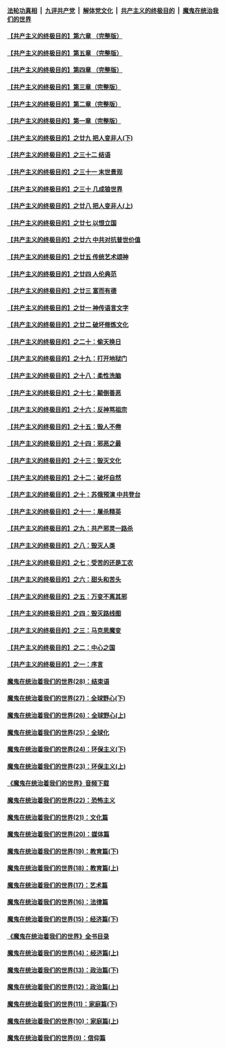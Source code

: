 ####  [法轮功真相](../../../../basic/blob/master/README.md?t=05200502) &nbsp;|&nbsp; [九评共产党](../../../../9ping.md/blob/master/README.md?t=05200502) &nbsp;|&nbsp; [解体党文化](../../../../jtdwh.md/blob/master/README.md?t=05200502)  &nbsp;|&nbsp; [共产主义的终极目的](../../../../gczydzjmd.md/blob/master/README.md?t=05200502) &nbsp;|&nbsp; [魔鬼在统治我们的世界](../../../../mgztzwmdsj.md/blob/master/README.md?t=05200502) 

#### [【共产主义的终极目的】第六章 （完整版）](../pages/nsc422/n11428913.md?t=05200502) 

#### [【共产主义的终极目的】第五章 （完整版）](../pages/nsc422/n11428912.md?t=05200502) 

#### [【共产主义的终极目的】第四章 （完整版）](../pages/nsc422/n11428907.md?t=05200502) 

#### [【共产主义的终极目的】第三章（完整版）](../pages/nsc422/n11428848.md?t=05200502) 

#### [【共产主义的终极目的】第二章（完整版）](../pages/nsc422/n11428831.md?t=05200502) 

#### [【共产主义的终极目的】第一章（完整版）](../pages/nsc422/n11417651.md?t=05200502) 

#### [【共产主义的终极目的】之廿九 把人变非人(下)](../pages/nsc422/n11344140.md?t=05200502) 

#### [【共产主义的终极目的】之三十二 结语](../pages/nsc422/n11360535.md?t=05200502) 

#### [【共产主义的终极目的】之三十一 末世景观](../pages/nsc422/n11351129.md?t=05200502) 

#### [【共产主义的终极目的】之三十 几成狼世界](../pages/nsc422/n11348280.md?t=05200502) 

#### [【共产主义的终极目的】之廿八 把人变非人(上)](../pages/nsc422/n11340492.md?t=05200502) 

#### [【共产主义的终极目的】之廿七 以恨立国](../pages/nsc422/n11336944.md?t=05200502) 

#### [【共产主义的终极目的】之廿六 中共对抗普世价值](../pages/nsc422/n11324785.md?t=05200502) 

#### [【共产主义的终极目的】之廿五 传统艺术颂神](../pages/nsc422/n11296396.md?t=05200502) 

#### [【共产主义的终极目的】之廿四 人伦典范](../pages/nsc422/n11296397.md?t=05200502) 

#### [【共产主义的终极目的】之廿三 富而有德](../pages/nsc422/n11283598.md?t=05200502) 

#### [【共产主义的终极目的】之廿一 神传语言文字](../pages/nsc422/n11263265.md?t=05200502) 

#### [【共产主义的终极目的】之廿二 破坏修炼文化](../pages/nsc422/n11245728.md?t=05200502) 

#### [【共产主义的终极目的】之二十：偷天换日](../pages/nsc422/n11238846.md?t=05200502) 

#### [【共产主义的终极目的】之十九：打开地狱门](../pages/nsc422/n11206376.md?t=05200502) 

#### [【共产主义的终极目的】之十八：柔性洗脑](../pages/nsc422/n11199994.md?t=05200502) 

#### [【共产主义的终极目的】之十七：颠倒善恶](../pages/nsc422/n11179782.md?t=05200502) 

#### [【共产主义的终极目的】之十六：反神骂祖宗](../pages/nsc422/n11166798.md?t=05200502) 

#### [【共产主义的终极目的】之十五：毁人不倦](../pages/nsc422/n11166792.md?t=05200502) 

#### [【共产主义的终极目的】之十四：邪恶之最](../pages/nsc422/n11150249.md?t=05200502) 

#### [【共产主义的终极目的】之十三：毁灭文化](../pages/nsc422/n11135227.md?t=05200502) 

#### [【共产主义的终极目的】之十二：破坏自然](../pages/nsc422/n11135214.md?t=05200502) 

#### [【共产主义的终极目的】之十：苏俄预演 中共登台](../pages/nsc422/n11118424.md?t=05200502) 

#### [【共产主义的终极目的】之十一：屠杀精英](../pages/nsc422/n11118442.md?t=05200502) 

#### [【共产主义的终极目的】之九：共产邪灵一路杀](../pages/nsc422/n11114139.md?t=05200502) 

#### [【共产主义的终极目的】之八：毁灭人类](../pages/nsc422/n11108503.md?t=05200502) 

#### [【共产主义的终极目的】之七：受苦的还是工农](../pages/nsc422/n11101809.md?t=05200502) 

#### [【共产主义的终极目的】之六：甜头和苦头](../pages/nsc422/n11096971.md?t=05200502) 

#### [【共产主义的终极目的】之五：万变不离其邪](../pages/nsc422/n11091285.md?t=05200502) 

#### [【共产主义的终极目的】之四：毁灭路线图](../pages/nsc422/n11086284.md?t=05200502) 

#### [【共产主义的终极目的】之三：马克思魔变](../pages/nsc422/n11061941.md?t=05200502) 

#### [【共产主义的终极目的】之二：中心之国](../pages/nsc422/n11047728.md?t=05200502) 

#### [【共产主义的终极目的】之一：序言](../pages/nsc422/n11086077.md?t=05200502) 

#### [魔鬼在统治着我们的世界(28)：结束语](../pages/nsc422/n10936246.md?t=05200502) 

#### [魔鬼在统治着我们的世界(27)：全球野心(下)](../pages/nsc422/n10928319.md?t=05200502) 

#### [魔鬼在统治着我们的世界(26)：全球野心(上)](../pages/nsc422/n10900318.md?t=05200502) 

#### [魔鬼在统治着我们的世界(25)：全球化](../pages/nsc422/n10788205.md?t=05200502) 

#### [魔鬼在统治着我们的世界(24)：环保主义(下)](../pages/nsc422/n10695307.md?t=05200502) 

#### [魔鬼在统治着我们的世界(23)：环保主义(上)](../pages/nsc422/n10688613.md?t=05200502) 

#### [《魔鬼在统治着我们的世界》音频下载](../pages/nsc422/n10635553.md?t=05200502) 

#### [魔鬼在统治着我们的世界(22)：恐怖主义](../pages/nsc422/n10614727.md?t=05200502) 

#### [魔鬼在统治着我们的世界(21)：文化篇](../pages/nsc422/n10597706.md?t=05200502) 

#### [魔鬼在统治着我们的世界(20)：媒体篇](../pages/nsc422/n10586579.md?t=05200502) 

#### [魔鬼在统治着我们的世界(19)：教育篇(下)](../pages/nsc422/n10564808.md?t=05200502) 

#### [魔鬼在统治着我们的世界(18)：教育篇(上)](../pages/nsc422/n10526970.md?t=05200502) 

#### [魔鬼在统治着我们的世界(17)：艺术篇](../pages/nsc422/n10499093.md?t=05200502) 

#### [魔鬼在统治着我们的世界(16)：法律篇](../pages/nsc422/n10485969.md?t=05200502) 

#### [魔鬼在统治着我们的世界(15)：经济篇(下)](../pages/nsc422/n10469975.md?t=05200502) 

#### [《魔鬼在统治着我们的世界》全书目录](../pages/nsc422/n10464261.md?t=05200502) 

#### [魔鬼在统治着我们的世界(14)：经济篇(上)](../pages/nsc422/n10457370.md?t=05200502) 

#### [魔鬼在统治着我们的世界(13)：政治篇(下)](../pages/nsc422/n10448270.md?t=05200502) 

#### [魔鬼在统治着我们的世界(12)：政治篇(上)](../pages/nsc422/n10444576.md?t=05200502) 

#### [魔鬼在统治着我们的世界(11)：家庭篇(下)](../pages/nsc422/n10440961.md?t=05200502) 

#### [魔鬼在统治着我们的世界(10)：家庭篇(上)](../pages/nsc422/n10435448.md?t=05200502) 

#### [魔鬼在统治着我们的世界(9)：信仰篇](../pages/nsc422/n10432159.md?t=05200502) 

